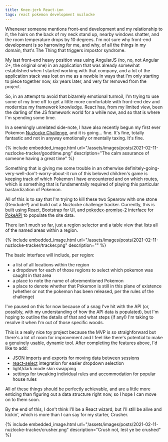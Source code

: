 ```yaml
---
title: Knee-jerk React-ion
tags: react pokemon development nuzlocke
---
```


Whenever someone mentions front-end development and my relationship to it, the hairs on the back of my neck stand up, nearby windows shatter, and the room temperature drops by 10 degrees.
I'm not sure why front-end development is so harrowing for me, and why, of all the things in my domain, that's The Thing that triggers impostor syndrome.

My last front-end heavy position was using AngularJS (no, no, not Angular 2+, the original one) in an application that was already somewhat established when I started working with that company,
and a lot of the application stack was lost on me as a newbie in ways that I'm only starting to piece together now, six years later, and very far removed from the project.

So, in an attempt to avoid that bizarrely emotional turmoil, I'm trying to use some of my time off to get a little more comfortable with front-end dev and modernize my framework knowledge.
React has, from my limited view, been the darling of the JS framework world for a while now, and so that is where I'm spending some time.

In a seemingly unrelated side-note, I have also recently begun my first ever Pokemon [Nuzlocke Challenge](https://bulbapedia.bulbagarden.net/wiki/Nuzlocke_Challenge), and it is going... fine. It's fine, totally fantastic and not in anyway emotionally or mentally taxing. It's fine.

{% include embedded_image.html url="/assets/images/posts/2021-02-11-nuzlocke-tracker/goodtime.png" description="The calm assurance of someone having a great time" %}

Something that is giving me some trouble in an otherwise definitely-going-very-well-don't-worry-about-it run of this beloved children's game is keeping track of which Pokemon I have encountered and on which routes,
which is something that is fundamentally required of playing this particular bastardization of Pokemon.

All of this is to say that I'm trying to kill these two Spearow with one stone (Geodude?) and build out a Nuzlocke challenge tracker.
Currently, this is built using React, Bootstrap for UI, and [pokedex-promise-2](https://github.com/PokeAPI/pokedex-promise-v2) interface for [PokeAPI](https://pokeapi.co/) to populate the site data.

There isn't much so far, just a region selector and a table view that lists all of the named areas within a region.

{% include embedded_image.html url="/assets/images/posts/2021-02-11-nuzlocke-tracker/tracker.png" description="" %}

The basic interface will include, per region:

- a list of all locations within the region
- a dropdown for each of those regions to select which pokemon was caught in that area
- a place to note the name of aforementioned Pokemon
- a place to denote whether that Pokemon is still in this plane of existence (whether or not the pokemon has been released, per the rules of the challenge)

I've paused on this for now because of a snag I've hit with the API (or, possibly, with my understanding of how the API data is populated), but I'm hoping to outline the details of that
and what steps (if any!) I'm taking to resolve it when I'm out of those specific woods.

This is a really nice toy project because the MVP is so straighforward but there's a lot of room for improvement and I feel like there's potential to make a genuinely usable, dynamic tool.
After completing the features above, I'd like to add:

- JSON imports and exports for moving data between sessions
- [react-select](https://react-select.com/home) integration for easier dropdown selection
- light/dark mode skin swapping
- settings for tweaking individual rules and accommodation for popular house rules

All of these things should be perfectly achievable, and are a little more enticing than figuring out a data structure right now, so I hope I can move on to them soon.

By the end of this, I don't think I'll be a React wizard, but I'll still be alive and kickin', which is more than I can say for my starter, Crusher.

{% include embedded_image.html url="/assets/images/posts/2021-02-11-nuzlocke-tracker/crusher.png" description="Crush not, lest ye be crushed" %}
